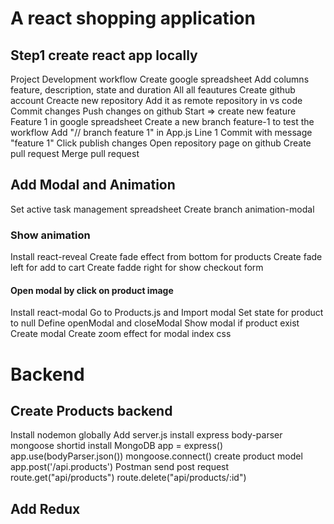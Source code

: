 # A react shopping application

## Step1 create react app locally

Project Development workflow
Create google spreadsheet
Add columns feature, description, state and duration
All all feautures
Create github account
Creacte new repository
Add it as remote repository in vs code
Commit changes
Push changes on github
Start => create new feature Feature 1 in google spreadsheet
Create a new branch feature-1 to test the workflow
Add "// branch feature 1" in App.js Line 1
Commit with message "feature 1"
Click publish changes
Open repository page on github
Create pull request
Merge pull request

## Add Modal and Animation

Set active task management spreadsheet
Create branch animation-modal

### Show animation

Install react-reveal
Create fade effect from bottom for products
Create fade left for add to cart
Create fadde right for show checkout form

#### Open modal by click on product image

Install react-modal
Go to Products.js
and Import modal
Set state for product to null
Define openModal and closeModal
Show modal if product exist
Create modal
Create zoom effect for modal
index css

# Backend

## Create Products backend

Install nodemon globally
Add server.js
install express body-parser mongoose shortid
install MongoDB
app = express()
app.use(bodyParser.json())
mongoose.connect()
create product model
app.post('/api.products')
Postman send post request
route.get("api/products")
route.delete("api/products/:id")

## Add Redux
